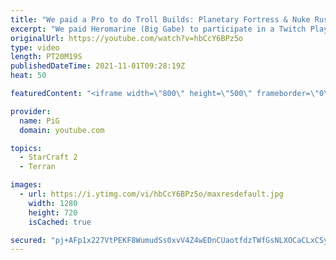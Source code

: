 ```yaml
---
title: "We paid a Pro to do Troll Builds: Planetary Fortress & Nuke Rush | Twitch Plays Gabe  - StarCraft 2"
excerpt: "We paid Heromarine (Big Gabe) to participate in a Twitch Plays Gabe segment for PiGFest - and he delivered with Planetary Fortress and Nuke Rushes!  https://www.pigstarcraft.com/about/pig-sty-festival/  🐷 https://www.patreon.com/PiGSC2  Heromarine's stream: https://www.twitch.tv/heromarine -- 🐖 Watch"
originalUrl: https://youtube.com/watch?v=hbCcY6BPz5o
type: video
length: PT20M19S
publishedDateTime: 2021-11-01T09:28:19Z
heat: 50

featuredContent: "<iframe width=\"800\" height=\"500\" frameborder=\"0\" src=\"https://www.youtube.com/embed/hbCcY6BPz5o\" allow=\"accelerometer; autoplay; encrypted-media; gyroscope; picture-in-picture\" allowfullscreen></iframe>"

provider:
  name: PiG
  domain: youtube.com

topics:
  - StarCraft 2
  - Terran

images:
  - url: https://i.ytimg.com/vi/hbCcY6BPz5o/maxresdefault.jpg
    width: 1280
    height: 720
    isCached: true

secured: "pj+AFp1x227VtPEKF8WumudSs0xvV4Z4wEDnCUaotfdzTWfGsNLXOCaCLxCSy/enkkypANj/+sk6D+haLrHFX8QW0+b7FA8KDEASlQj+jRwZFZwRZ6DYdqEMkkHf2zaipA270t8+Re1SmoQdusLterCevyBG7CKwqpnX+LK1IY2NTa/q5/UKtUeIYEQUc0Zga+6wjFHvOZZJarceOpuxOYl8niUHAGOdkzIzeyIUfd+D50VsjPLkeLpzuGSTi4Q+AnkwaFVaeo328RQJJP3fIZ5waZuy3YxhWHUpuKiOpPg/GrZu+9YyJRZExc/cTani93BZ+jJFuUCRxFmrrAiStX6qe3DDzm2S8NmiT08bFFiOLsUC8FB+397LgbIsodl4XiRhjMnOEdhTSli6Y5j8rmaNFuZpA8jiN3+UITwI9W8=;bhrE7QM7bOW80Ojta9f7cw=="
---
```


